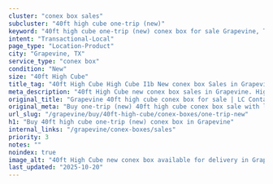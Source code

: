 ```yaml
---
cluster: "conex box sales"
subcluster: "40ft high cube one-trip (new)"
keyword: "40ft high cube one-trip (new) conex box for sale Grapevine, TX"
intent: "Transactional-Local"
page_type: "Location-Product"
city: "Grapevine, TX"
service_type: "conex box"
condition: "New"
size: "40ft High Cube"
title_tag: "40ft High Cube High Cube I1b New conex box Sales in Grapevine | LC Container"
meta_description: "40ft High Cube new conex box sales in Grapevine. High cube containers with extra height. Fast delivery, competitive pricing. Serving conex boxes area. Quote ID: EM9. Call (214) 524-4168 for your free quote today."
original_title: "Grapevine 40ft high cube conex box for sale | LC Container"
original_meta: "Buy one-trip (new) 40ft high cube conex box sale with local delivery in Grapevine, TX. LC Container — local Since 2003. Request a fast quote today."
url_slug: "/grapevine/buy/40ft-high-cube/conex-boxes/one-trip-new"
h1: "Buy 40ft high cube one-trip (new) conex box in Grapevine"
internal_links: "/grapevine/conex-boxes/sales"
priority: 3
notes: ""
noindex: true
image_alt: "40ft High Cube new conex box available for delivery in Grapevine"
last_updated: "2025-10-20"
---
```


<!-- TODO: Add unique city/inventory copy, images, and internal links here. -->
